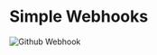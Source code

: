 # Simple Webhooks

![Github Webhook](https://github.com/finnerds/webhook/blob/feature/generate_docs_folder/docs/img/finnerds-webhook.png "Github Webhook")
